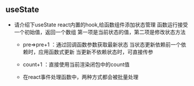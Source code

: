 ## useState
- 请介绍下useState
  react内置的hook,给函数组件添加状态管理
  函数运行接受一个初始值，返回一个数组 
  第一项是当前状态的值，第二项是修改状态方法


  - pre=>pre+1 ：通过回调函数参数获取最新状态 
    当状态更新依赖前一个依赖时，应用函数式更新
    当更新不依赖状态时，可直接传参
  - count+1 ：直接使用当前渲染闭包中的count值

  - 在react事件处理函数中，两种方式都会被批量处理